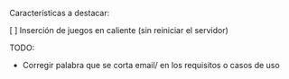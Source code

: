 Características a destacar:

[ ] Inserción de juegos en caliente (sin reiniciar el servidor)

TODO:

- Corregir palabra que se corta email/ en los requisitos o casos de uso
